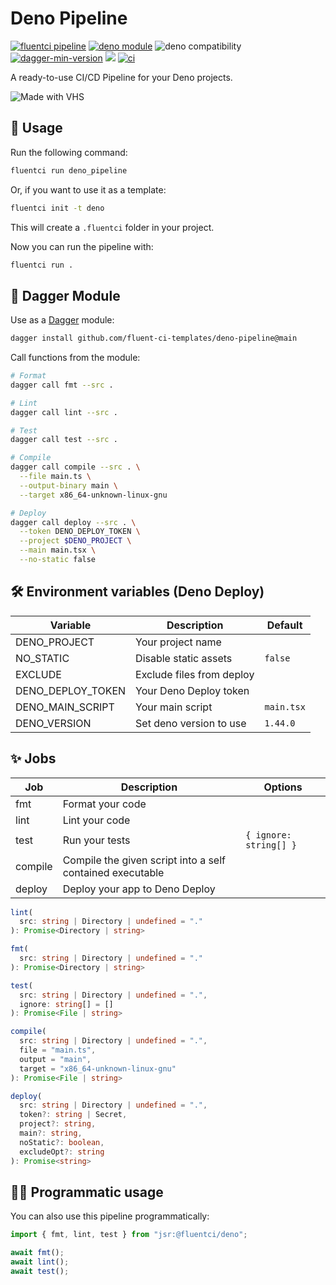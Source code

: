 # Deno Pipeline

[![fluentci pipeline](https://img.shields.io/badge/dynamic/json?label=pkg.fluentci.io&labelColor=%23000&color=%23460cf1&url=https%3A%2F%2Fapi.fluentci.io%2Fv1%2Fpipeline%2Fdeno_pipeline&query=%24.version)](https://pkg.fluentci.io/deno_pipeline)
[![deno module](https://shield.deno.dev/x/deno_pipeline)](https://deno.land/x/deno_pipeline)
![deno compatibility](https://shield.deno.dev/deno/^1.41)
[![dagger-min-version](https://img.shields.io/badge/dagger%20version-v0.10.0-blue?color=3D66FF)](https://dagger.io)
[![](https://jsr.io/badges/@fluentci/deno)](https://jsr.io/@fluentci/deno)
[![ci](https://github.com/fluent-ci-templates/deno-pipeline/actions/workflows/ci.yml/badge.svg)](https://github.com/fluent-ci-templates/deno-pipeline/actions/workflows/ci.yml)

A ready-to-use CI/CD Pipeline for your Deno projects.

![Made with VHS](https://vhs.charm.sh/vhs-3itysSnE548cLEyRNkuLAo.gif)

## 🚀 Usage

Run the following command:

```bash
fluentci run deno_pipeline
```

Or, if you want to use it as a template:

```bash
fluentci init -t deno
```

This will create a `.fluentci` folder in your project.

Now you can run the pipeline with:

```bash
fluentci run .
```

## 🧩 Dagger Module

Use as a [Dagger](https://dagger.io) module:

```bash
dagger install github.com/fluent-ci-templates/deno-pipeline@main
```

Call functions from the module:

```bash
# Format
dagger call fmt --src .

# Lint
dagger call lint --src .

# Test
dagger call test --src . 

# Compile
dagger call compile --src . \
  --file main.ts \
  --output-binary main \
  --target x86_64-unknown-linux-gnu

# Deploy
dagger call deploy --src . \
  --token DENO_DEPLOY_TOKEN \
  --project $DENO_PROJECT \
  --main main.tsx \
  --no-static false
```

## 🛠️ Environment variables (Deno Deploy)

| Variable          | Description               | Default    |
| ----------------- | ------------------------- | ---------- |
| DENO_PROJECT      | Your project name         |            |
| NO_STATIC         | Disable static assets     | `false`    |
| EXCLUDE           | Exclude files from deploy |            |
| DENO_DEPLOY_TOKEN | Your Deno Deploy token    |            |
| DENO_MAIN_SCRIPT  | Your main script          | `main.tsx` |
| DENO_VERSION      | Set deno version to use   | `1.44.0`   |

## ✨ Jobs

| Job     | Description                                               | Options                |
| ------- | --------------------------------------------------------- | ---------------------- |
| fmt     | Format your code                                          |                        |
| lint    | Lint your code                                            |                        |
| test    | Run your tests                                            | `{ ignore: string[] }` |
| compile | Compile the given script into a self contained executable |                        |
| deploy  | Deploy your app to Deno Deploy                            |                        |

```typescript
lint(
  src: string | Directory | undefined = "."
): Promise<Directory | string>

fmt(
  src: string | Directory | undefined = "."
): Promise<Directory | string>

test(
  src: string | Directory | undefined = ".",
  ignore: string[] = []
): Promise<File | string>

compile(
  src: string | Directory | undefined = ".",
  file = "main.ts",
  output = "main",
  target = "x86_64-unknown-linux-gnu"
): Promise<File | string>

deploy(
  src: string | Directory | undefined = ".",
  token?: string | Secret,
  project?: string,
  main?: string,
  noStatic?: boolean,
  excludeOpt?: string
): Promise<string>
```

## 👨‍💻 Programmatic usage

You can also use this pipeline programmatically:

```ts
import { fmt, lint, test } from "jsr:@fluentci/deno";

await fmt();
await lint();
await test();
```
